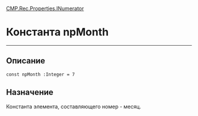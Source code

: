 ﻿---
Link: CMP.Rec.Properties.INumerator.@npMonth
---

<!---  Навигация
[Имя проекта](#) :
-->
[CMP.Rec.Properties.INumerator](Default)

# Константа npMonth
---

## Описание

    const npMonth :Integer = 7

<!--
## Аргументы{#Args}

### Аргумент1

Описание аргумента 1
-->

## Назначение

Константа элемента, составляющего номер - месяц.

<!--
## Пример

    npMonth...
-->

